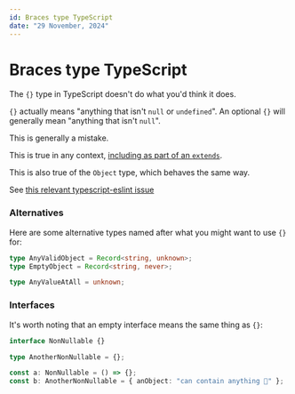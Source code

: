 ```yaml
---
id: Braces type TypeScript
date: "29 November, 2024"
---
```


# Braces type TypeScript

The `{}` type in TypeScript doesn't do what you'd think it does.

`{}` actually means "anything that isn't `null` or `undefined`".
An optional `{}` will generally mean "anything that isn't `null`".

This is generally a mistake.

This is true in any context, [including as part of an `extends`](https://www.typescriptlang.org/play/?#code/GYVwdgxgLglg9mABMOcA8AVRBTAHlbMAEwGdEBvAXwD4AKABwEMAnRgWwC5EMBKCygFACUcWlGYhsPANzDUtAIwy5oqspG0wIADbaZiAPQGcuetmjYiOZszjMBQA).

This is also true of the `Object` type, which behaves the same way.

See [this relevant typescript-eslint issue](https://github.com/typescript-eslint/typescript-eslint/issues/2063#issuecomment-675156492)

### Alternatives

Here are some alternative types named after what you might want to use `{}` for:
```ts
type AnyValidObject = Record<string, unknown>;
type EmptyObject = Record<string, never>;

type AnyValueAtAll = unknown;
```

### Interfaces

It's worth noting that an empty interface means the same thing as `{}`:
```ts
interface NonNullable {}

type AnotherNonNullable = {};

const a: NonNullable = () => {};
const b: AnotherNonNullable = { anObject: "can contain anything 👻" };
```

